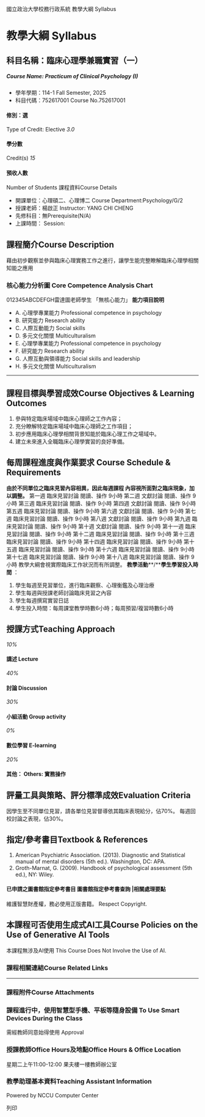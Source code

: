 國立政治大學校務行政系統 教學大綱 Syllabus
# 教學大綱 Syllabus
##  科目名稱：臨床心理學兼職實習（一）
#####  Course Name: Practicum of Clinical Psychology (I)
  * 學年學期：114-1 Fall Semester, 2025 
  * 科目代碼：752617001 Course No.752617001


#### 修別：選
Type of Credit: Elective 
_3.0_
#### 學分數
Credit(s)
_15_
#### 預收人數
Number of Students
課程資料Course Details
  * 開課單位：心理碩二、心理博二 Course Department:Psychology/G/2 
  * 授課老師：楊啟正 Instructor: YANG CHI CHENG 
  * 先修科目：無Prerequisite(N/A)
  * 上課時間： Session: 


##  課程簡介Course Description
藉由初步觀察並參與臨床心理實務工作之進行，讓學生能完整瞭解臨床心理學相關知能之應用
###  核心能力分析圖 Core Competence Analysis Chart
012345ABCDEFGH雷達圖老師學生
「無核心能力」 
**能力項目說明**
  * A. 心理學專業能力 Professional competence in psychology
  * B. 研究能力 Research ability
  * C. 人際互動能力 Social skills
  * D. 多元文化關懷 Multiculturalism
  * E. 心理學專業能力 Professional competence in psychology
  * F. 研究能力 Research ability
  * G. 人際互動與領導能力 Social skills and leadership
  * H. 多元文化關懷 Multiculturalism


* * *
##  課程目標與學習成效Course Objectives & Learning Outcomes 
  1. 參與特定臨床場域中臨床心理師之工作內容；
  2. 充分瞭解特定臨床場域中臨床心理師之工作項目；
  3. 初步應用臨床心理學相關背景知能於臨床心理工作之場域中。
  4. 建立未來進入全職臨床心理學實習的良好準備。


##  每周課程進度與作業要求 Course Schedule & Requirements
**由於不同單位之臨床見習內容相異，因此每週課程 內容視所面對之臨床現象，加以調整。**
第一週 臨床見習討論 閱讀、操作 9小時
第二週 文獻討論 閱讀、操作 9小時
第三週 臨床見習討論 閱讀、操作 9小時
第四週 文獻討論 閱讀、操作 9小時
第五週 臨床見習討論 閱讀、操作 9小時
第六週 文獻討論 閱讀、操作 9小時
第七週 臨床見習討論 閱讀、操作 9小時
第八週 文獻討論 閱讀、操作 9小時
第九週 臨床見習討論 閱讀、操作 9小時
第十週 文獻討論 閱讀、操作 9小時
第十一週 臨床見習討論 閱讀、操作 9小時
第十二週 臨床見習討論 閱讀、操作 9小時
第十三週 臨床見習討論 閱讀、操作 9小時
第十四週 臨床見習討論 閱讀、操作 9小時
第十五週 臨床見習討論 閱讀、操作 9小時
第十六週 臨床見習討論 閱讀、操作 9小時
第十七週 臨床見習討論 閱讀、操作 9小時
第十八週 臨床見習討論 閱讀、操作 9小時
教學大綱會視實際臨床工作狀況而有所調整。
**教學活動****/****學生學習投入時間** ：
1. 學生每週至見習單位，進行臨床觀察、心理衡鑑及心理治療
2. 學生每週與授課老師討論臨床見習之內容
3. 學生每週撰寫實習日誌
4. 學生投入時間：每周課堂教學時數6小時；每周預習/複習時數6小時
##  授課方式Teaching Approach
_10%_
####  講述 Lecture
_40%_
####  討論 Discussion
_30%_
####  小組活動 Group activity
_0%_
####  數位學習 E-learning
_20%_
####  其他： Others: 實務操作 
##  評量工具與策略、評分標準成效Evaluation Criteria
因學生至不同單位見習，請各單位見習督導依其臨床表現給分，佔70%。
每週回校討論之表現，佔30%。
##  指定/參考書目Textbook & References
  1. American Psychiatric Association. (2013). Diagnostic and Statistical manual of mental disorders (5th ed.). Washington, DC: APA.
  2. Groth-Marnat, G. (2009). Handbook of psychological assessment (5th ed.), NY: Wiley.


####  已申請之圖書館指定參考書目  圖書館指定參考書查詢 |相關處理要點
維護智慧財產權，務必使用正版書籍。 Respect Copyright.
##  本課程可否使用生成式AI工具Course Policies on the Use of Generative AI Tools
本課程無涉及AI使用 This Course Does Not Involve the Use of AI.
###  課程相關連結Course Related Links
* * *
###  課程附件Course Attachments
###  課程進行中，使用智慧型手機、平板等隨身設備 To Use Smart Devices During the Class
需經教師同意始得使用  Approval
###  授課教師Office Hours及地點Office Hours & Office Location
星期二上午11:00-12:00
果夫樓一樓教師辦公室
###  教學助理基本資料Teaching Assistant Information
Powered by NCCU Computer Center
  
列印
